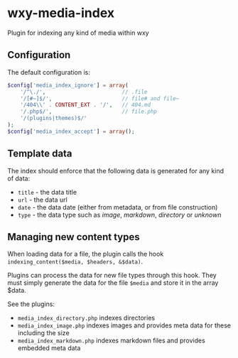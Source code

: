 # wxy-media-index
Plugin for indexing any kind of media within wxy

## Configuration
The default configuration is:
```php
$config['media_index_ignore'] = array(
    '/^\./',                        // .file
    '/[#~]$/',                      // file# and file~
    '/404\\' . CONTENT_EXT . '/',   // 404.md
    '/.php$/',                      // file.php
    '/(plugins|themes)$/'
);
$config['media_index_accept'] = array();
```

## Template data
The index should enforce that the following data is generated
for any kind of data:

* `title` - the data title
* `url` - the data url
* `date` - the data date (either from metadata, or from file construction)
* `type` - the data type such as _image_, _markdown_, _directory_ or _unknown_

## Managing new content types
When loading data for a file, the plugin calls the hook 
`indexing_content($media, $headers, &$data)`.

Plugins can process the data for new file types through this hook.
They must simply generate the data for the file `$media` and store
it in the array $data.

See the plugins:

* `media_index_directory.php` indexes directories
* `media_index_image.php` indexes images and provides meta data for these including the size
* `media_index_markdown.php` indexes markdown files and provides embedded meta data

